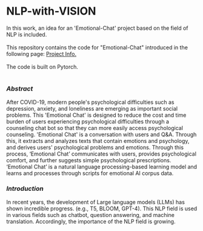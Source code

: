 # NLP-with-VISION

In this work, an idea for an 'Emotional-Chat' project based on the field of NLP is included.
<br><br>
This repository contains the code for "Emotional-Chat" introduced in the following page:
[Project Info.](https://www.notion.so/NLP-with-VISION-c1617cac8c4147908c8b12062e9c705f?pvs=4)
<br><br>
The code is built on Pytorch.
<br>
# 
### ***Abstract***
After COVID-19, modern people's psychological difficulties such as depression, anxiety, and loneliness are emerging as important social problems. This 'Emotional Chat' is designed to reduce the cost and time burden of users experiencing psychological difficulties through a counseling chat bot so that they can more easily access psychological counseling. 'Emotional Chat' is a conversation with users and Q&A. Through this, it extracts and analyzes texts that contain emotions and psychology, and derives users' psychological problems and emotions. Through this process, ‘Emotional Chat’ communicates with users, provides psychological comfort, and further suggests simple psychological prescriptions. ‘Emotional Chat’ is a natural language processing-based learning model and learns and processes through scripts for emotional AI corpus data.


### ***Introduction***
In recent years, the development of Large language models (LLMs) has shown incredible progress.
(e.g., T5, BLOOM, GPT-4). This NLP field is used in various fields such as chatbot, question answering, and machine translation. Accordingly, the importance of the NLP field is growing.
